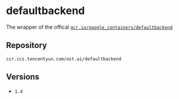 # defaultbackend

The wrapper of the offical [`gcr.io/google_containers/defaultbackend`](https://console.cloud.google.com/gcr/images/google-containers/GLOBAL/defaultbackend)

## Repository

```
ccr.ccs.tencentyun.com/ost.ai/defaultbackend
```

## Versions

- `1.4`

